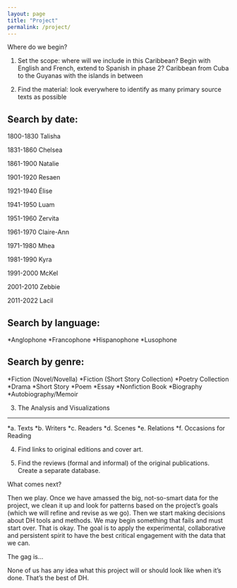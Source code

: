 ```yaml
---
layout: page
title: "Project"
permalink: /project/
---
```

Where do we begin?


1)	Set the scope: where will we include in this Caribbean? Begin with English and French, extend to Spanish in phase 2? Caribbean from Cuba to the Guyanas with the islands in between

2)	Find the material: look everywhere to identify as many primary source texts as possible


Search by date:
----------
1800-1830 Talisha

1831-1860 Chelsea

1861-1900 Natalie

1901-1920 Resaen

1921-1940 Élise

1941-1950 Luam

1951-1960 Zervita

1961-1970 Claire-Ann

1971-1980 Mhea

1981-1990 Kyra

1991-2000 McKel

2001-2010 Zebbie

2011-2022 Lacil


Search by language:
----------
*Anglophone
*Francophone
*Hispanophone
*Lusophone


Search by genre:
----------
*Fiction (Novel/Novella)
*Fiction (Short Story Collection)
*Poetry Collection
*Drama
*Short Story
*Poem
*Essay
*Nonfiction Book
*Biography
*Autobiography/Memoir


3)	The Analysis and Visualizations
----------
*a.	Texts
*b.	Writers
*c.	Readers
*d.	Scenes
*e.	Relations
*f. Occasions for Reading


4)	Find links to original editions and cover art.

5)	Find the reviews (formal and informal) of the original publications. Create a separate database.


What comes next?

Then we play. Once we have amassed the big, not-so-smart data for the project, we clean it up and look for patterns based on the project’s goals (which we will refine and revise as we go). Then we start making decisions about DH tools and methods. We may begin something that fails and must start over. That is okay. The goal is to apply the experimental, collaborative and persistent spirit to have the best critical engagement with the data that we can.


The gag is…

None of us has any idea what this project will or should look like when it’s done. That’s the best of DH.
